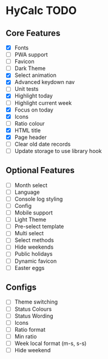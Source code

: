 # HyCalc TODO

## Core Features

 - [x] Fonts
 - [ ] PWA support
 - [ ] Favicon
 - [ ] Dark Theme
 - [x] Select animation
 - [x] Advanced keydown nav
 - [ ] Unit tests
 - [x] Highlight today
 - [ ] Highlight current week
 - [x] Focus on today
 - [x] Icons
 - [ ] Ratio colour
 - [x] HTML title
 - [x] Page header
 - [ ] Clear old date records
 - [ ] Update storage to use library hook
 
## Optional Features

 - [ ] Month select
 - [ ] Language
 - [ ] Console log styling
 - [ ] Config
 - [ ] Mobile support
 - [ ] Light Theme
 - [ ] Pre-select template
 - [ ] Multi select
 - [ ] Select methods
 - [ ] Hide weekends
 - [ ] Public holidays
 - [ ] Dynamic favicon
 - [ ] Easter eggs

## Configs

  - [ ] Theme switching
  - [ ] Status Colours
  - [ ] Status Wording
  - [ ] Icons
  - [ ] Ratio format
  - [ ] Min ratio
  - [ ] Week local format (m-s, s-s)
  - [ ] Hide weekend